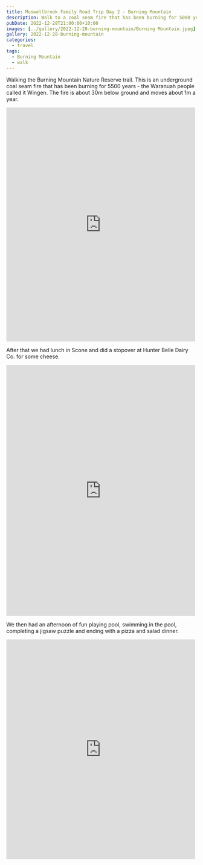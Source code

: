 ```yaml
---
title: Muswellbrook Family Road Trip Day 2 - Burning Mountain
description: Walk to a coal seam fire that has been burning for 5000 years
pubDate: 2022-12-28T21:00:00+10:00
images: [../gallery/2022-12-28-burning-mountain/Burning Mountain.jpeg]
gallery: 2022-12-28-burning-mountain
categories:
  - travel
tags:
  - Burning Mountain
  - walk
---
```


Walking the Burning Mountain Nature Reserve trail. This is an underground coal seam fire that has been burning for 5500 years - the Waranuah people called it Wingen. The fire is about 30m below ground and moves about 1m a year.

<iframe src="https://www.facebook.com/plugins/post.php?href=https%3A%2F%2Fwww.facebook.com%2Fchris1.tham%2Fposts%2Fpfbid0yAHATjUXuPK5ukPJ5auBQYQfHVbscNExoKoc5dBdDUoDNuYVdbaaR9PQub2PioBml&show_text=true&width=500" width="500" height="620" style="border:none;overflow:hidden" scrolling="no" frameborder="0" allowfullscreen="true" allow="autoplay; clipboard-write; encrypted-media; picture-in-picture; web-share"></iframe>

After that we had lunch in Scone and did a stopover at Hunter Belle Dairy Co. for some cheese.

<iframe src="https://www.facebook.com/plugins/post.php?href=https%3A%2F%2Fwww.facebook.com%2Fchris1.tham%2Fposts%2Fpfbid0g6HmLYoYERnZEuh7V2chn1rcUJtnsT99BihnbkVVfKfsrYLcJgw1fi3ohEz9krgal&show_text=true&width=500" width="500" height="665" style="border:none;overflow:hidden" scrolling="no" frameborder="0" allowfullscreen="true" allow="autoplay; clipboard-write; encrypted-media; picture-in-picture; web-share"></iframe>

We then had an afternoon of fun playing pool, swimming in the pool, completing a jigsaw puzzle and ending with a pizza and salad dinner.

<iframe src="https://www.facebook.com/plugins/post.php?href=https%3A%2F%2Fwww.facebook.com%2Fchris1.tham%2Fposts%2Fpfbid0ukAx46PMqjJS2x1mQoVW2FZWxWS5717jFW4pKRb3JunrxXVz7wAyzkWN6gn5qjQLl&show_text=true&width=500" width="500" height="582" style="border:none;overflow:hidden" scrolling="no" frameborder="0" allowfullscreen="true" allow="autoplay; clipboard-write; encrypted-media; picture-in-picture; web-share"></iframe>
